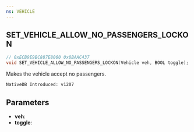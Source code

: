 ```yaml
---
ns: VEHICLE
---
```

## SET_VEHICLE_ALLOW_NO_PASSENGERS_LOCKON

```c
// 0xECB9E9BC887E8060 0x8BAAC437
void SET_VEHICLE_ALLOW_NO_PASSENGERS_LOCKON(Vehicle veh, BOOL toggle);
```

Makes the vehicle accept no passengers.

```
NativeDB Introduced: v1207
```

## Parameters
* **veh**:
* **toggle**:
